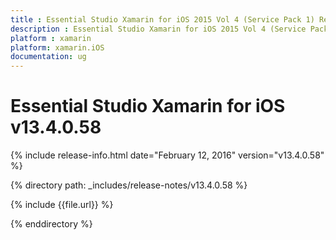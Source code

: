 ```yaml
---
title : Essential Studio Xamarin for iOS 2015 Vol 4 (Service Pack 1) Release Notes
description : Essential Studio Xamarin for iOS 2015 Vol 4 (Service Pack 1) Release Notes
platform : xamarin
platform: xamarin.iOS
documentation: ug
---
```


# Essential Studio Xamarin for iOS v13.4.0.58

{% include release-info.html date="February 12, 2016" version="v13.4.0.58" %}

{% directory path: _includes/release-notes/v13.4.0.58 %}

{% include {{file.url}} %}

{% enddirectory %}